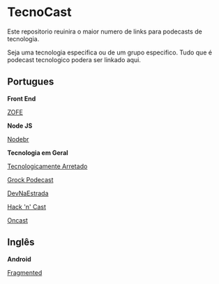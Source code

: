 # TecnoCast

Este repositorio reuinira o maior numero de links para podecasts de tecnologia. 

Seja uma tecnologia especifica ou de um grupo especifico. Tudo que é podecast tecnologico podera ser linkado aqui.


## Portugues

**Front End**

[ ZOFE ](http://zofe.com.br/)

**Node JS**

[ Nodebr ](https://soundcloud.com/nodebr)

**Tecnologia em Geral**

[ Tecnologicamente Arretado ](http://tecnologicamentearretado.com.br/)

[ Grock Podecast ](http://www.grokpodcast.com/)

[ DevNaEstrada ](http://devnaestrada.com.br/)

[ Hack 'n' Cast ](http://hackncast.org/)

[ Oncast ](https://www.oficinadanet.com.br/oncast)

## Inglês

**Android**

[ Fragmented ](http://fragmentedpodcast.com/)
